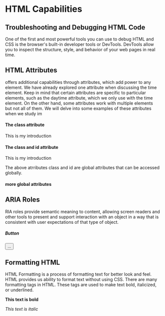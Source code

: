 # HTML Capabilities

## Troubleshooting and Debugging HTML Code

One of the first and most powerful tools you can use to debug HTML and CSS is the browser's built-in developer tools or DevTools. DevTools allow you to inspect the structure, style, and behavior of your web pages in real time.

## HTML Attributes

offers additional capabilities through attributes, which add power to any element. We have already explored one attribute when discussing the time element. Keep in mind that certain attributes are specific to particular elements, such as the daytime attribute, which we only use with the time element. On the other hand, some attributes work with multiple elements but not all of them. We will delve into some examples of these attributes when we study im

#### The class attribute 

<p class="intro">This is my introduction</p>

#### The class and id attribute

<p class="intro" id="article-ntro"> This is my introduction </p>

The above atrributes class and id are global attributes that can be accessed globally.

#### more global attributes

<html lang="US-ENG" dir="root"></html>

## ARIA Roles

RIA roles provide semantic meaning to content, allowing screen readers and other tools to present and support interaction with an object in a way that is consistent with user expectations of that type of object. 

##### Button

<button aria-pressed=true>...</button>


## Formatting HTML

HTML Formatting is a process of formatting text for better look and feel. HTML provides us ability to format text without using CSS. There are many formatting tags in HTML. These tags are used to make text bold, italicized, or underlined.

<p><b>This text is bold</b></p>
<p><i>This text is italic</i></p>